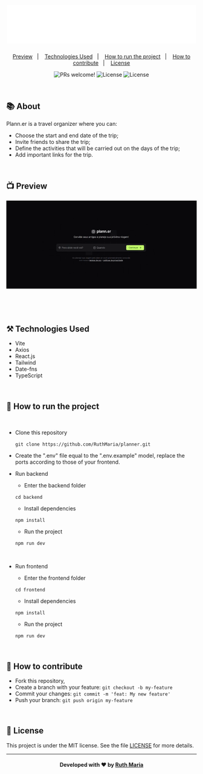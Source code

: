 <h1 align="center">
  <a href="https://github.com/csorlandi/nodejs-concepts">
    <img alt="Logo moveit" src="./public/logo.svg" width="500px" />
  </a>
</h1>

<p align="center">
  <a href="#execution">Preview</a>&nbsp;&nbsp;&nbsp;|&nbsp;&nbsp;&nbsp;
  <a href="#technologies">Technologies Used</a>&nbsp;&nbsp;&nbsp;|&nbsp;&nbsp;&nbsp;
  <a href="#run">How to run the project</a>&nbsp;&nbsp;&nbsp;|&nbsp;&nbsp;&nbsp;
  <a href="#contribute">How to contribute</a>&nbsp;&nbsp;&nbsp;|&nbsp;&nbsp;&nbsp;
  <a href="#license">License</a>
</p>

<p align="center">
 <img src="https://img.shields.io/static/v1?label=PRs&message=welcome&color=#5965e0&labelColor=000000" alt="PRs welcome!" />

  <img alt="License" src="https://img.shields.io/badge/Made%20by-Ruth%20Maria-f">

  <img alt="License" src="https://img.shields.io/static/v1?label=license&message=MIT&color=#5965e0&labelColor=000000">
</p>

<br>

## :books: About

Plann.er is a travel organizer where you can:

- Choose the start and end date of the trip;
- Invite friends to share the trip;
- Define the activities that will be carried out on the days of the trip;
- Add important links for the trip.

<a id="execution"></a><br>

## :tv: Preview

![video](./public/video.gif)

<br>

<a id="technologies"></a><br>

## ⚒️ Technologies Used

- Vite
- Axios
- React.js
- Tailwind
- Date-fns
- TypeScript

<a id="run"></a><br>

## 🚀 How to run the project

<br>

- Clone this repository

  ```
  git clone https://github.com/RuthMaria/planner.git
  ```

- Create the ".env" file equal to the ".env.example" model, replace the ports according to those of your frontend.
  <br>

- Run backend

  - Enter the backend folder

  ```
  cd backend
  ```

  - Install dependencies

  ```
  npm install
  ```

  - Run the project

  ```
  npm run dev
  ```

  <br>

- Run frontend

  - Enter the frontend folder

  ```
  cd frontend
  ```

  - Install dependencies

  ```
  npm install
  ```

  - Run the project

  ```
  npm run dev
  ```

  <br>

## 🎯 How to contribute

- Fork this repository,
- Create a branch with your feature: `git checkout -b my-feature`
- Commit your changes: `git commit -m 'feat: My new feature'`
- Push your branch: `git push origin my-feature`

<a id="license"></a><br>

## :memo: License

This project is under the MIT license. See the file [LICENSE](LICENSE) for more details.

---

<h4 align="center">
    Developed with ❤️ by <a href="https://www.linkedin.com/in/ruth-maria-9b256071/" target="_blank">Ruth Maria</a>
</h4>
